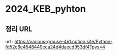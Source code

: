 # 2024_KEB_pyhton

## 정리 URL
url : https://various-grouse-4e1.notion.site/Python-fd52c6e4548449eca24d4daecd953df4?pvs=4
